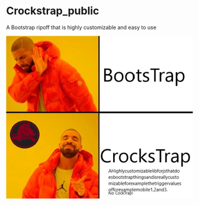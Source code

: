 # Crockstrap_public
A Bootstrap ripoff that is highly customizable and easy to use


<img src="https://github.com/wwwqr-000/Crockstrap_public/blob/main/logo.png?raw=true"></img>
